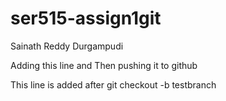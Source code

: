 # ser515-assign1git
Sainath Reddy Durgampudi

Adding this line and Then pushing it to github

This line is added after git checkout -b testbranch